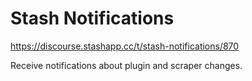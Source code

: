# Stash Notifications

https://discourse.stashapp.cc/t/stash-notifications/870

Receive notifications about plugin and scraper changes.